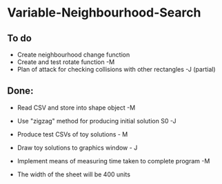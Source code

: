 # Variable-Neighbourhood-Search


## To do
- Create neighbourhood change function
- Create and test rotate function -M 
- Plan of attack for checking collisions with other rectangles -J (partial)

## Done:

- Read CSV and store into shape object -M
- Use "zigzag" method for producing initial solution S0 -J
- Produce test CSVs of toy solutions - M
- Draw toy solutions to graphics window - J
- Implement means of measuring time taken to complete program -M 

- The width of the sheet will be 400 units
